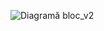 ![Diagramă bloc_v2](https://github.com/user-attachments/assets/90cabb96-57f7-4d50-8aa7-9fea2aefa8bc)
